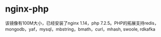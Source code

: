 # nginx-php

该镜像有100M大小，已经安装了nginx 1.14，php 7.2.5。PHP的拓展支持redis，mongodb，yaf，mysql，mbstring，bmath，curl，mhash, swoole, rdkafka
